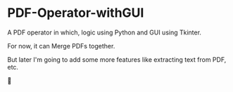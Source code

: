 # PDF-Operator-withGUI
A PDF operator in which, logic using Python and GUI using Tkinter. 

For now, it can Merge PDFs together. 

But later I'm going to add some more features like extracting text from PDF, etc.

📄
